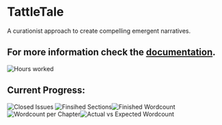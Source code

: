 # TattleTale
A curationist approach to create compelling emergent narratives.

For more information check the [documentation](https://amonshokhinahmed.github.io/TattleTale/html/index.html).
---

![Hours worked](https://docs.google.com/spreadsheets/d/e/2PACX-1vTTxcAeGq-1fY3fod4xhDw62EIbXXiYOqvOPFSLNdttHZ6vF07qft4-eNj0cMo635jT2Cmi5LpUHoRP/pubchart?oid=697458418&format=image)
## Current Progress:

![Closed Issues](https://docs.google.com/spreadsheets/d/e/2PACX-1vTTxcAeGq-1fY3fod4xhDw62EIbXXiYOqvOPFSLNdttHZ6vF07qft4-eNj0cMo635jT2Cmi5LpUHoRP/pubchart?oid=1636710030&format=image) ![Finsihed Sections](https://docs.google.com/spreadsheets/d/e/2PACX-1vTTxcAeGq-1fY3fod4xhDw62EIbXXiYOqvOPFSLNdttHZ6vF07qft4-eNj0cMo635jT2Cmi5LpUHoRP/pubchart?oid=353310724&format=image)![Finished Wordcount](https://docs.google.com/spreadsheets/d/e/2PACX-1vTTxcAeGq-1fY3fod4xhDw62EIbXXiYOqvOPFSLNdttHZ6vF07qft4-eNj0cMo635jT2Cmi5LpUHoRP/pubchart?oid=1770022941&format=image)
![Wordcount per Chapter](https://docs.google.com/spreadsheets/d/e/2PACX-1vTTxcAeGq-1fY3fod4xhDw62EIbXXiYOqvOPFSLNdttHZ6vF07qft4-eNj0cMo635jT2Cmi5LpUHoRP/pubchart?oid=1675755669&format=image)![Actual vs Expected Wordcount](https://docs.google.com/spreadsheets/d/e/2PACX-1vTTxcAeGq-1fY3fod4xhDw62EIbXXiYOqvOPFSLNdttHZ6vF07qft4-eNj0cMo635jT2Cmi5LpUHoRP/pubchart?oid=1751949352&format=image)
